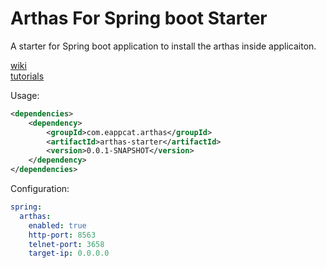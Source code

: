 # Arthas For Spring boot Starter

A starter for Spring boot application to install the arthas inside applicaiton.

[wiki](https://alibaba.github.io/arthas)                                   
[tutorials](https://alibaba.github.io/arthas/arthas-tutorials)

Usage:

```xml
<dependencies>
    <dependency>
        <groupId>com.eappcat.arthas</groupId>
        <artifactId>arthas-starter</artifactId>
        <version>0.0.1-SNAPSHOT</version>
    </dependency>
</dependencies>
```

Configuration:

```yaml
spring:
  arthas:
    enabled: true
    http-port: 8563
    telnet-port: 3658
    target-ip: 0.0.0.0
```